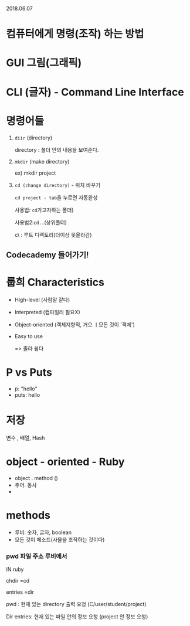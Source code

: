 2018.06.07

# 컴퓨터에게 명령(조작) 하는 방법

# GUI 그림(그래픽) 

# CLI (글자) - Command Line Interface

# 명령어들

1. `diir` (directory) 

   directory : 폴더 안의 내용을 보여준다. 

2. `mkdir` (make directory)

   ex) mkdir project

3. `cd (change directory)` - 위치 바꾸기 

   `cd project - tab`을 누르면 자동완성 

   사용법: `cd`가고자하는 폴더)

   사용법2:`cd..`(상위폴더)

   c\ : 루트 디렉토리(더이상 못올라감) 



## Codecademy 들어가기!



# 룹희 Characteristics

- High-level (사람말 같다)

- Interpreted (컴파일러 필요X)

- Object-oriented (객체지향적, 거으 ㅣ모든 것이 '객체')

- Easy to use 

  => 졸라 쉽다



# P vs Puts

- p: "hello"
- puts: hello



# 저장

변수 , 배열, Hash



# object - oriented - Ruby

- object . method ()
- 주어. 동사
- 

# methods

- 루비: 숫자, 글자, boolean
- 모든 것이 메소드(사물을 조작하는 것이다)





### pwd 파일 주소 루비에서 

IN ruby

chdir =cd

entries =dir



pwd : 현재 있는 directory 출력 요청 (C/user/student/project)

Dir entries: 현재 있는 파일 안의 정보 요청 (project 안 정보 요청)

